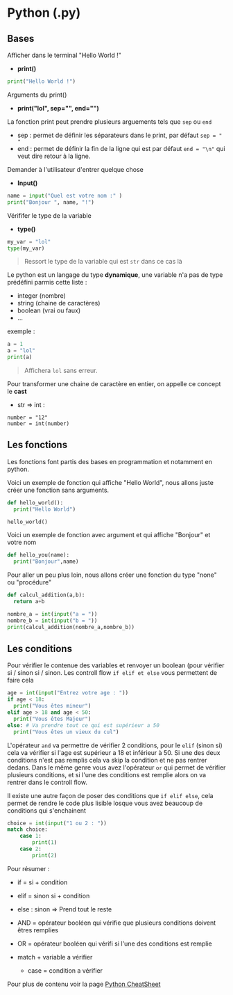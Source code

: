 # Python (.py)


## Bases

Afficher dans le terminal "Hello World !"

- **print()**

```py
print("Hello World !")
```

Arguments du print()

- **print("lol", sep="", end="")**

La fonction print peut prendre plusieurs arguements tels que `sep` ou `end`
- sep : permet de définir les séparateurs dans le print, par défaut `sep = " "`
- end : permet de définir la fin de la ligne qui est par défaut `end = "\n"` qui veut dire retour à la ligne.

Demander à l'utilisateur d'entrer quelque chose

- **Input()** 

```py
name = input("Quel est votre nom :" )
print("Bonjour ", name, "!")
```

Vérififer le type de la variable

- **type()**

```py
my_var = "lol"
type(my_var)
```
> Ressort le type de la variable qui est `str` dans ce cas là

Le python est un langage du type **dynamique**, une variable n'a pas de type prédéfini parmis cette liste :
- integer (nombre) 
- string (chaine de caractères) 
- boolean (vrai ou faux)
- ...

exemple :
```py
a = 1
a = "lol"
print(a)
```
> Affichera `lol` sans erreur.

Pour transformer une chaine de caractère en entier, on appelle ce concept le **cast**
- str => int :
```
number = "12"
number = int(number)
```

## Les fonctions

Les fonctions font partis des bases en programmation et notamment en python.

Voici un exemple de fonction qui affiche "Hello World", nous allons juste créer une fonction sans arguments.

```py
def hello_world():
  print("Hello World")

hello_world()
```
Voici un exemple de fonction avec argument et qui affiche "Bonjour" et votre nom

```py
def hello_you(name):
  print("Bonjour",name)
```

Pour aller un peu plus loin, nous allons créer une fonction du type "none" ou "procédure"

```py
def calcul_addition(a,b):
  return a+b

nombre_a = int(input("a = "))
nombre_b = int(input("b = "))
print(calcul_addition(nombre_a,nombre_b))
```


## Les conditions

Pour vérifier le contenue des variables et renvoyer un boolean (pour vérifier si / sinon si / sinon. Les controll flow `if elif et else` vous permettent de faire cela

```py
age = int(input("Entrez votre age : "))
if age < 18:
  print("Vous êtes mineur")
elif age > 18 and age < 50:
  print("Vous êtes Majeur")
else: # Va prendre tout ce qui est supérieur a 50
  print("Vous êtes un vieux du cul")
```

L'opérateur `and` va permettre de vérifier 2 conditions, pour le `elif` (sinon si) cela va vérifier si l'age est supérieur a 18 et inférieur à 50. Si une des deux conditions n'est pas remplis cela va skip la condition et ne pas rentrer dedans. Dans le même genre vous avez l'opérateur `or` qui permet de vérifier plusieurs conditions, et si l'une des conditions est remplie alors on va rentrer dans le controll flow.

Il existe une autre façon de poser des conditions que `if elif else`, cela permet de rendre le code plus lisible losque vous avez beaucoup de conditions qui s'enchainent 

```py
choice = int(input("1 ou 2 : "))
match choice:
    case 1:
        print(1)
    case 2:
        print(2)
```

Pour résumer :

- if = si + condition
- elif = sinon si + condition
- else : sinon => Prend tout le reste

- AND = opérateur booléen qui vérifie que plusieurs conditions doivent êtres remplies
- OR = opérateur booléen qui vérifi si l'une des conditions est remplie

- match + variable a vérifier
    - case = condition a vérifier


Pour plus de contenu voir la page [Python CheatSheet](cheatsheet_py.md)